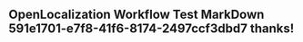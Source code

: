 <properties
ms.topic="hero-topic"
ms.test1="hero-topic"
ms.test2="test"/>


## OpenLocalization Workflow Test MarkDown 591e1701-e7f8-41f6-8174-2497ccf3dbd7 thanks!



<!--HONumber=Jul16_HO3-->


